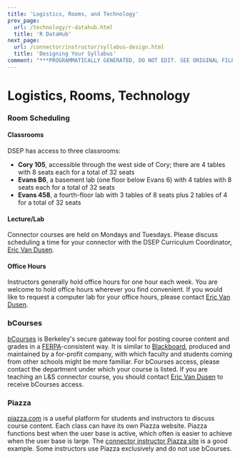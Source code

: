 ```yaml
---
title: 'Logistics, Rooms, and Technology'
prev_page:
  url: /technology/r-datahub.html
  title: 'R DataHub'
next_page:
  url: /connector/instructor/syllabus-design.html
  title: 'Designing Your Syllabus'
comment: "***PROGRAMMATICALLY GENERATED, DO NOT EDIT. SEE ORIGINAL FILES IN /content***"
---
```

# Logistics, Rooms, Technology

### Room Scheduling

#### Classrooms

DSEP has access to three classrooms:

<!-- are these all the classrooms --> <!-- no -->

* **Cory 105**, accessible through the west side of Cory; there are 4 tables with 8 seats each for a total of 32 seats
* **Evans B6**, a basement lab \(one floor below Evans 6\) with 4 tables with 8 seats each for a total of 32 seats
* **Evans 458**, a fourth-floor lab with 3 tables of 8 seats plus 2 tables of 4 for a total of 32 seats


<!-- 

These classrooms do not have computers, but students who need access to a computer may [borrow a Chromebook](/technology/computer-resources.md) for the semester.

-->

#### Lecture/Lab

Connector courses are held on Mondays and Tuesdays. Please discuss scheduling a time for your connector with the DSEP Curriculum Coordinator, [Eric Van Dusen](mailto:ericvd@berkeley.edu).

#### Office Hours

Instructors generally hold office hours for one hour each week. You are welcome to hold office hours wherever you find convenient. If you would like to request a computer lab for your office hours, please contact [Eric Van Dusen](mailto:ericvd@berkeley.edu).

### bCourses

[bCourses](https://bcourses.berkeley.edu/) is Berkeley's secure gateway tool for posting course content and grades in a [FERPA](http://registrar.berkeley.edu/academic-policies-procedures/ferpa)-consistent way. It is similar to [Blackboard](http://www.blackboard.com/), produced and maintained by a for-profit company, with which faculty and students coming from other schools might be more familiar. For bCourses access, please contact the department under which your course is listed. If you are teaching an L&S connector course, you should contact [Eric Van Dusen](mailto:ericvd@berkeley.edu) to receive bCourses access.

### Piazza

[piazza.com](https://piazza.com/) is a useful platform for students and instructors to discuss course content. Each class can have its own Piazza website. Piazza functions best when the user base is active, which often is easier to achieve when the user base is large. The [connector instructor Piazza site](https://piazza.com/berkeley/other/cs97) is a good example. Some instructors use Piazza exclusively and do not use bCourses.

